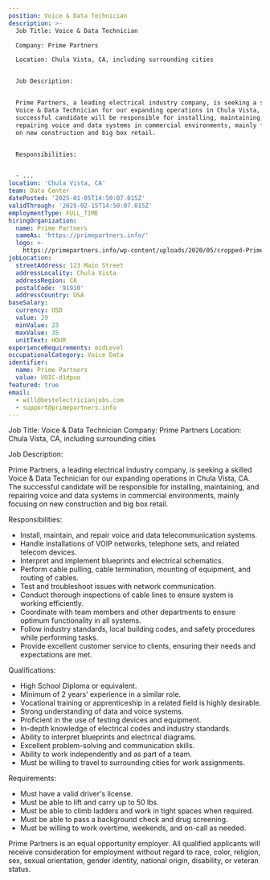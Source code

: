```yaml
---
position: Voice & Data Technician
description: >-
  Job Title: Voice & Data Technician

  Company: Prime Partners

  Location: Chula Vista, CA, including surrounding cities


  Job Description:


  Prime Partners, a leading electrical industry company, is seeking a skilled
  Voice & Data Technician for our expanding operations in Chula Vista, CA. The
  successful candidate will be responsible for installing, maintaining, and
  repairing voice and data systems in commercial environments, mainly focusing
  on new construction and big box retail.


  Responsibilities:


  - ...
location: 'Chula Vista, CA'
team: Data Center
datePosted: '2025-01-05T14:50:07.015Z'
validThrough: '2025-02-15T14:50:07.015Z'
employmentType: FULL_TIME
hiringOrganization:
  name: Prime Partners
  sameAs: 'https://primepartners.info/'
  logo: >-
    https://primepartners.info/wp-content/uploads/2020/05/cropped-Prime-Partners-Logo-NO-BG-1-1.png
jobLocation:
  streetAddress: 123 Main Street
  addressLocality: Chula Vista
  addressRegion: CA
  postalCode: '91910'
  addressCountry: USA
baseSalary:
  currency: USD
  value: 29
  minValue: 23
  maxValue: 35
  unitText: HOUR
experienceRequirements: midLevel
occupationalCategory: Voice Data
identifier:
  name: Prime Partners
  value: VOIC-d1dpuo
featured: true
email:
  - will@bestelectricianjobs.com
  - support@primepartners.info
---
```




Job Title: Voice & Data Technician
Company: Prime Partners
Location: Chula Vista, CA, including surrounding cities

Job Description:

Prime Partners, a leading electrical industry company, is seeking a skilled Voice & Data Technician for our expanding operations in Chula Vista, CA. The successful candidate will be responsible for installing, maintaining, and repairing voice and data systems in commercial environments, mainly focusing on new construction and big box retail.

Responsibilities:

- Install, maintain, and repair voice and data telecommunication systems.
- Handle installations of VOIP networks, telephone sets, and related telecom devices.
- Interpret and implement blueprints and electrical schematics.
- Perform cable pulling, cable termination, mounting of equipment, and routing of cables.
- Test and troubleshoot issues with network communication.
- Conduct thorough inspections of cable lines to ensure system is working efficiently.
- Coordinate with team members and other departments to ensure optimum functionality in all systems.
- Follow industry standards, local building codes, and safety procedures while performing tasks.
- Provide excellent customer service to clients, ensuring their needs and expectations are met.

Qualifications:

- High School Diploma or equivalent.
- Minimum of 2 years’ experience in a similar role.
- Vocational training or apprenticeship in a related field is highly desirable.
- Strong understanding of data and voice systems.
- Proficient in the use of testing devices and equipment.
- In-depth knowledge of electrical codes and industry standards.
- Ability to interpret blueprints and electrical diagrams.
- Excellent problem-solving and communication skills.
- Ability to work independently and as part of a team.
- Must be willing to travel to surrounding cities for work assignments.

Requirements:

- Must have a valid driver's license.
- Must be able to lift and carry up to 50 lbs.
- Must be able to climb ladders and work in tight spaces when required.
- Must be able to pass a background check and drug screening.
- Must be willing to work overtime, weekends, and on-call as needed.

Prime Partners is an equal opportunity employer. All qualified applicants will receive consideration for employment without regard to race, color, religion, sex, sexual orientation, gender identity, national origin, disability, or veteran status.
